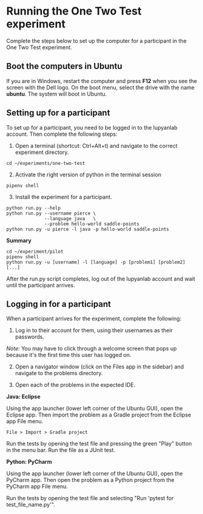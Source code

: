 # Running the One Two Test experiment

Complete the steps below to set up the computer for a participant in the One Two Test experiment.

## Boot the computers in Ubuntu

If you are in Windows, restart the computer and press **F12** when you see the screen with the Dell logo. On the boot menu, select the drive with the name **ubuntu**. The system will boot in Ubuntu.

## Setting up for a participant

To set up for a participant, you need to be logged in to the lupyanlab
account. Then complete the following steps:

1. Open a terminal (shortcut: Ctrl+Alt+t) and navigate to the correct experiment directory.

```
cd ~/experiments/one-two-test
```

2. Activate the right version of python in the terminal session

```
pipenv shell
```

3. Install the experiment for a participant.

```
python run.py --help
python run.py --username pierce \
              --language java   \
              --problem hello-world saddle-points
python run.py -u pierce -l java -p hello-world saddle-points
```

**Summary**

```
cd ~/experiment/pilot
pipenv shell
python run.py -u [username] -l [language] -p [problem1] [problem2] [...]
```

After the run.py script completes, log out of the lupyanlab account and wait until the participant arrives.

## Logging in for a participant

When a participant arrives for the experiment, complete the following:

1. Log in to their account for them, using their usernames as their passwords.

_Note:_ You may have to click through a welcome screen that pops up because
it's the first time this user has logged on.

2. Open a navigator window (click on the Files app in the sidebar) and navigate
   to the problems directory.

3. Open each of the problems in the expected IDE.

**Java: Eclipse**

Using the app launcher (lower left corner of the Ubuntu GUI), open the Eclipse app. Then import the problem as a Gradle project from the Eclipse app File menu.

```
File > Import > Gradle project
```

Run the tests by opening the test file and pressing the green "Play" button in the menu bar. Run the file as a JUnit test.

**Python: PyCharm**

Using the app launcher (lower left corner of the Ubuntu GUI), open the PyCharm app. Then open the problem as a Python project from the PyCharm app File menu.

Run the tests by opening the test file and selecting "Run 'pytest for test_file_name.py'".
